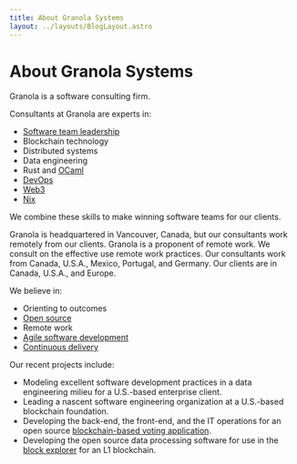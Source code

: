 ```yaml
---
title: About Granola Systems
layout: ../layouts/BlogLayout.astro
---
```


# About Granola Systems

Granola is a software consulting firm.

Consultants at Granola are experts in:

- [Software team leadership](https://robinbb.com/about/)
- Blockchain technology
- Distributed systems
- Data engineering
- Rust and [OCaml](https://ocaml.org/)
- [DevOps](https://en.wikipedia.org/wiki/DevOps)
- [Web3](https://en.wikipedia.org/wiki/Web3)
- [Nix](https://nixos.org/)

We combine these skills to make winning software teams for our clients.

Granola is headquartered in Vancouver, Canada, but our consultants work
remotely from our clients.  Granola is a proponent of remote work. We consult
on the effective use remote work practices.  Our consultants work from Canada,
U.S.A., Mexico, Portugal, and Germany. Our clients are in Canada, U.S.A., and
Europe.

We believe in:

- Orienting to outcomes
- [Open source](https://en.wikipedia.org/wiki/Open_source)
- Remote work
- [Agile software development](https://agilemanifesto.org/)
- [Continuous delivery](https://en.wikipedia.org/wiki/Continuous_delivery)

Our recent projects include:

- Modeling excellent software development practices in a data engineering
  milieu for a U.S.-based enterprise client.
- Leading a nascent software engineering organization at a U.S.-based
  blockchain foundation.
- Developing the back-end, the front-end, and the IT operations for an open
  source [blockchain-based voting application](https://mina.vote).
- Developing the open source data processing software for use in the [block
  explorer](https://github.com/Granola-Team/mina-indexer) for an L1
  blockchain.

